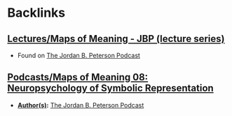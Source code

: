 
# Backlinks
## [Lectures/Maps of Meaning - JBP (lecture series)](<Lectures/Maps of Meaning - JBP (lecture series).md>)
- Found on [The Jordan B. Peterson Podcast](<The Jordan B. Peterson Podcast.md>)

## [Podcasts/Maps of Meaning 08: Neuropsychology of Symbolic Representation](<Podcasts/Maps of Meaning 08: Neuropsychology of Symbolic Representation.md>)
- **[Author(s)](<Author(s).md>):** [The Jordan B. Peterson Podcast](<The Jordan B. Peterson Podcast.md>)

